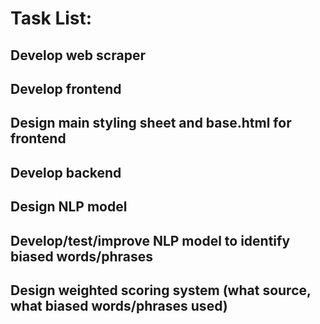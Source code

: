 # Task List:
## Develop web scraper
## Develop frontend
## Design main styling sheet and base.html for frontend
## Develop backend
## Design NLP model
## Develop/test/improve NLP model to identify biased words/phrases
## Design weighted scoring system (what source, what biased words/phrases used)
